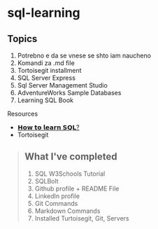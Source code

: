 # sql-learning
## Topics
1. Potrebno e da se vnese se shto iam naucheno
2. Komandi za .md file
3. Tortoisegit installment 
4. SQL Server Express
5. Sql Server Management Studio
6. AdventureWorks Sample Databases
7. Learning SQL Book

Resources
- [𝗛𝗼𝘄 𝘁𝗼 𝗹𝗲𝗮𝗿𝗻 𝗦𝗤𝗟?](https://www.linkedin.com/posts/milanmilanovic_programming-data-sql-activity-7138074630837223424-2p8R?utm_source=share&utm_medium=member_desktop)
- Tortoisegit
  
> ## What I've completed
> 
> 1. SQL W3Schools Tutorial
> 2. SQLBolt
> 3. Github profile + README File
> 4. LinkedIn  profile
> 5. Git Commands
> 6. Markdown Commands
> 7. Installed Turtoisegit, Git, Servers 
